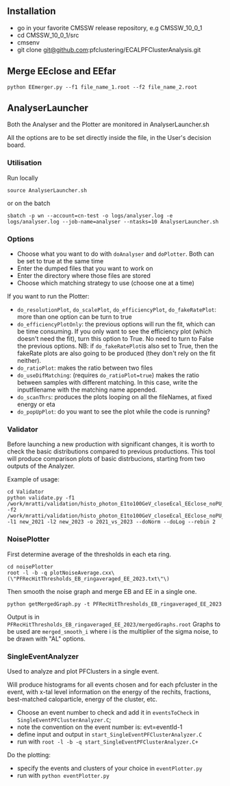 ## Installation 
- go in your favorite CMSSW release repository, e.g CMSSW_10_0_1
- cd CMSSW_10_0_1/src
- cmsenv
- git clone git@github.com:pfclustering/ECALPFClusterAnalysis.git


## Merge EEclose and EEfar
```
python EEmerger.py --f1 file_name_1.root --f2 file_name_2.root
```

## AnalyserLauncher

Both the Analyser and the Plotter are monitored in AnalyserLauncher.sh 

All the options are to be set directly inside the file, in the User's decision board.


### Utilisation

Run locally

```
source AnalyserLauncher.sh
```

or on the batch

```
sbatch -p wn --account=cn-test -o logs/analyser.log -e logs/analyser.log --job-name=analyser --ntasks=10 AnalyserLauncher.sh
```

### Options

- Choose what you want to do with `doAnalyser` and `doPlotter`. Both can be set to true at the same time
- Enter the dumped files that you want to work on
- Enter the directory where those files are stored
- Choose which matching strategy to use (choose one at a time)

If you want to run the Plotter:
- `do_resolutionPlot`, `do_scalePlot`, `do_efficiencyPlot`, `do_fakeRatePlot`: more than one option can be turn to true
- `do_efficiencyPlotOnly`: the previous options will run the fit, which can be time consuming. If you only want to see the efficiency plot (which doesn't need the fit), turn this option to True. No need to turn to False the previous options. 
NB: if `do_fakeRatePlot`is also set to True, then the fakeRate plots are also going to be produced (they don't rely on the fit neither).
- `do_ratioPlot`: makes the ratio between two files
- `do_useDifMatching`: (requires `do_ratioPlot=true`) makes the ratio between samples with different matching. In this case, write the inputfilename with the matching name appended.
- `do_scanThrs`: produces the plots looping on all the fileNames, at fixed energy or eta 
- `do_popUpPlot`: do you want to see the plot while the code is running? 

### Validator

Before launching a new production with significant changes, it is worth to check the basic distributions compared to previous productions.
This tool will produce comparison plots of basic distrbucions, starting from two outputs of the Analyzer.

Example of usage:
```
cd Validator
python validate.py -f1 /work/mratti/validation/histo_photon_E1to100GeV_closeEcal_EEclose_noPU_pfrhRef_seedRef_thrXtalEBXtalEE_y2021_new2021_n1000_simFraction_EE.root -f2 /work/mratti/validation/histo_photon_E1to100GeV_closeEcal_EEclose_noPU_pfrhRef_seedRef_thrXtalEBXtalEE_y2023_new2023_n1000_simFraction_EE.root -l1 new_2021 -l2 new_2023 -o 2021_vs_2023 --doNorm --doLog --rebin 2
```

### NoisePlotter
First determine average of the thresholds in each eta ring.
```
cd noisePlotter
root -l -b -q plotNoiseAverage.cxx\(\"PFRecHitThresholds_EB_ringaveraged_EE_2023.txt\"\)
```
Then smooth the noise graph and merge EB and EE in a single one.
```
python getMergedGraph.py -t PFRecHitThresholds_EB_ringaveraged_EE_2023
```
Output is in ```PFRecHitThresholds_EB_ringaveraged_EE_2023/mergedGraphs.root```
Graphs to be used are ```merged_smooth_i``` where i is the multiplier of the sigma noise, to be drawn with "AL" options.

### SingleEventAnalyzer
Used to analyze and plot PFClusters in a single event.

Will produce histograms for all events chosen and for each pfcluster in the event, with x-tal level information on the energy of the rechits, fractions, best-matched caloparticle, energy of the cluster, etc.

* Choose an event number to check and add it in ```eventsToCheck``` in ```SingleEventPFClusterAnalyzer.C```; 
* note the convention on the event number is: evt=eventId-1
* define input and output in ```start_SingleEventPFClusterAnalyzer.C```
* run with ```root -l -b -q start_SingleEventPFClusterAnalyzer.C+```

Do the plotting:

* specify the events and clusters of your choice in ```eventPlotter.py```
* run with ```python eventPlotter.py```




